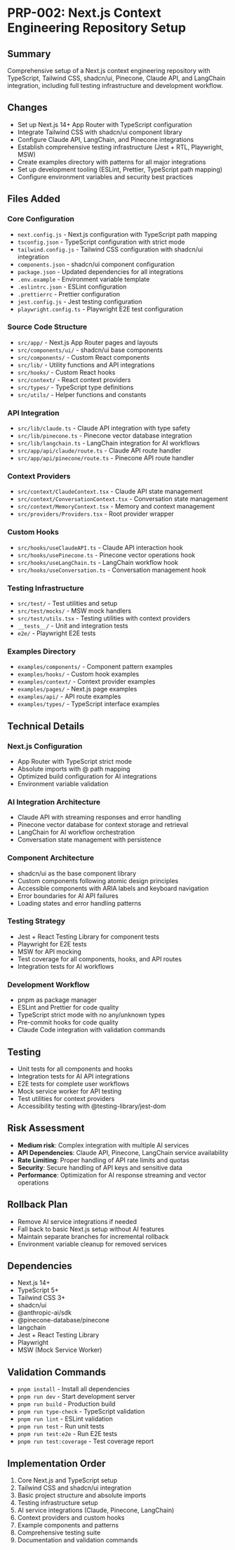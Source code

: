 # PRP-002: Next.js Context Engineering Repository Setup

## Summary
Comprehensive setup of a Next.js context engineering repository with TypeScript, Tailwind CSS, shadcn/ui, Pinecone, Claude API, and LangChain integration, including full testing infrastructure and development workflow.

## Changes
- Set up Next.js 14+ App Router with TypeScript configuration
- Integrate Tailwind CSS with shadcn/ui component library
- Configure Claude API, LangChain, and Pinecone integrations
- Establish comprehensive testing infrastructure (Jest + RTL, Playwright, MSW)
- Create examples directory with patterns for all major integrations
- Set up development tooling (ESLint, Prettier, TypeScript path mapping)
- Configure environment variables and security best practices

## Files Added

### Core Configuration
- `next.config.js` - Next.js configuration with TypeScript path mapping
- `tsconfig.json` - TypeScript configuration with strict mode
- `tailwind.config.js` - Tailwind CSS configuration with shadcn/ui integration
- `components.json` - shadcn/ui component configuration
- `package.json` - Updated dependencies for all integrations
- `.env.example` - Environment variable template
- `.eslintrc.json` - ESLint configuration
- `.prettierrc` - Prettier configuration
- `jest.config.js` - Jest testing configuration
- `playwright.config.ts` - Playwright E2E test configuration

### Source Code Structure
- `src/app/` - Next.js App Router pages and layouts
- `src/components/ui/` - shadcn/ui base components
- `src/components/` - Custom React components
- `src/lib/` - Utility functions and API integrations
- `src/hooks/` - Custom React hooks
- `src/context/` - React context providers
- `src/types/` - TypeScript type definitions
- `src/utils/` - Helper functions and constants

### API Integration
- `src/lib/claude.ts` - Claude API integration with type safety
- `src/lib/pinecone.ts` - Pinecone vector database integration
- `src/lib/langchain.ts` - LangChain integration for AI workflows
- `src/app/api/claude/route.ts` - Claude API route handler
- `src/app/api/pinecone/route.ts` - Pinecone API route handler

### Context Providers
- `src/context/ClaudeContext.tsx` - Claude API state management
- `src/context/ConversationContext.tsx` - Conversation state management
- `src/context/MemoryContext.tsx` - Memory and context management
- `src/providers/Providers.tsx` - Root provider wrapper

### Custom Hooks
- `src/hooks/useClaudeAPI.ts` - Claude API interaction hook
- `src/hooks/usePinecone.ts` - Pinecone vector operations hook
- `src/hooks/useLangChain.ts` - LangChain workflow hook
- `src/hooks/useConversation.ts` - Conversation management hook

### Testing Infrastructure
- `src/test/` - Test utilities and setup
- `src/test/mocks/` - MSW mock handlers
- `src/test/utils.tsx` - Testing utilities with context providers
- `__tests__/` - Unit and integration tests
- `e2e/` - Playwright E2E tests

### Examples Directory
- `examples/components/` - Component pattern examples
- `examples/hooks/` - Custom hook examples
- `examples/context/` - Context provider examples
- `examples/pages/` - Next.js page examples
- `examples/api/` - API route examples
- `examples/types/` - TypeScript interface examples

## Technical Details

### Next.js Configuration
- App Router with TypeScript strict mode
- Absolute imports with @ path mapping
- Optimized build configuration for AI integrations
- Environment variable validation

### AI Integration Architecture
- Claude API with streaming responses and error handling
- Pinecone vector database for context storage and retrieval
- LangChain for AI workflow orchestration
- Conversation state management with persistence

### Component Architecture
- shadcn/ui as the base component library
- Custom components following atomic design principles
- Accessible components with ARIA labels and keyboard navigation
- Error boundaries for AI API failures
- Loading states and error handling patterns

### Testing Strategy
- Jest + React Testing Library for component tests
- Playwright for E2E tests
- MSW for API mocking
- Test coverage for all components, hooks, and API routes
- Integration tests for AI workflows

### Development Workflow
- pnpm as package manager
- ESLint and Prettier for code quality
- TypeScript strict mode with no any/unknown types
- Pre-commit hooks for code quality
- Claude Code integration with validation commands

## Testing
- Unit tests for all components and hooks
- Integration tests for AI API integrations
- E2E tests for complete user workflows
- Mock service worker for API testing
- Test utilities for context providers
- Accessibility testing with @testing-library/jest-dom

## Risk Assessment
- **Medium risk**: Complex integration with multiple AI services
- **API Dependencies**: Claude API, Pinecone, LangChain service availability
- **Rate Limiting**: Proper handling of API rate limits and quotas
- **Security**: Secure handling of API keys and sensitive data
- **Performance**: Optimization for AI response streaming and vector operations

## Rollback Plan
- Remove AI service integrations if needed
- Fall back to basic Next.js setup without AI features
- Maintain separate branches for incremental rollback
- Environment variable cleanup for removed services

## Dependencies
- Next.js 14+
- TypeScript 5+
- Tailwind CSS 3+
- shadcn/ui
- @anthropic-ai/sdk
- @pinecone-database/pinecone
- langchain
- Jest + React Testing Library
- Playwright
- MSW (Mock Service Worker)

## Validation Commands
- `pnpm install` - Install all dependencies
- `pnpm run dev` - Start development server
- `pnpm run build` - Production build
- `pnpm run type-check` - TypeScript validation
- `pnpm run lint` - ESLint validation
- `pnpm run test` - Run unit tests
- `pnpm run test:e2e` - Run E2E tests
- `pnpm run test:coverage` - Test coverage report

## Implementation Order
1. Core Next.js and TypeScript setup
2. Tailwind CSS and shadcn/ui integration
3. Basic project structure and absolute imports
4. Testing infrastructure setup
5. AI service integrations (Claude, Pinecone, LangChain)
6. Context providers and custom hooks
7. Example components and patterns
8. Comprehensive testing suite
9. Documentation and validation commands